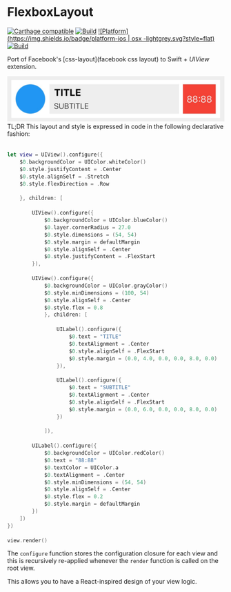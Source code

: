 # FlexboxLayout
[![Carthage compatible](https://img.shields.io/badge/Carthage-compatible-4BC51D.svg?style=flat)](https://github.com/Carthage/Carthage)
[![Build](https://img.shields.io/badge/build-passing-green.svg?style=flat)](#)
[![Platform](https://img.shields.io/badge/platform-ios | osx -lightgrey.svg?style=flat)](#)
[![Build](https://img.shields.io/badge/license-MIT-blue.svg?style=flat)](https://opensource.org/licenses/MIT)

Port of Facebook's [css-layout](facebook css layout) to Swift + *UIView* extension.


![GitHub Logo](doc/cell.jpg)
TL;DR
This layout and style is expressed in code in the following declarative fashion:


```swift
 
let view = UIView().configure({
    $0.backgroundColor = UIColor.whiteColor()
    $0.style.justifyContent = .Center
    $0.style.alignSelf = .Stretch
    $0.style.flexDirection = .Row
    
    }, children: [
        
        UIView().configure({
            $0.backgroundColor = UIColor.blueColor()
            $0.layer.cornerRadius = 27.0
            $0.style.dimensions = (54, 54)
            $0.style.margin = defaultMargin
            $0.style.alignSelf = .Center
            $0.style.justifyContent = .FlexStart
        }),
        
        UIView().configure({
            $0.backgroundColor = UIColor.grayColor()
            $0.style.minDimensions = (100, 54)
            $0.style.alignSelf = .Center
            $0.style.flex = 0.8
            }, children: [
            
                UILabel().configure({
                    $0.text = "TITLE"
                    $0.textAlignment = .Center
                    $0.style.alignSelf = .FlexStart
                    $0.style.margin = (0.0, 4.0, 0.0, 0.0, 8.0, 0.0)
                }),
                
                UILabel().configure({
                    $0.text = "SUBTITLE"
                    $0.textAlignment = .Center
                    $0.style.alignSelf = .FlexStart
                    $0.style.margin = (0.0, 6.0, 0.0, 0.0, 8.0, 0.0)
                })
                
            ]),
        
        UILabel().configure({
            $0.backgroundColor = UIColor.redColor()
            $0.text = "88:88"
            $0.textColor = UIColor.a
            $0.textAlignment = .Center
            $0.style.minDimensions = (54, 54)
            $0.style.alignSelf = .Center
            $0.style.flex = 0.2
            $0.style.margin = defaultMargin
        })
    ])
})

view.render()

```

The  `configure` function stores the configuration closure for each view and this is recursively re-applied whenever the `render` function is called on the root view.

This allows you to have a React-inspired design of your view logic.


 
